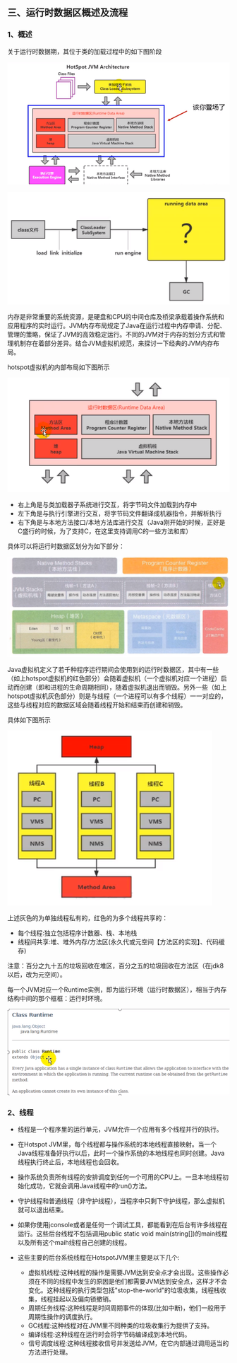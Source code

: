 ## 三、运行时数据区概述及流程

### 1、概述

关于运行时数据期，其位于类的加载过程中的如下图阶段

![image-20240612222157083](%E4%B8%89%E3%80%81%E8%BF%90%E8%A1%8C%E6%97%B6%E6%95%B0%E6%8D%AE%E5%8C%BA%E6%A6%82%E8%BF%B0%E5%8F%8A%E6%B5%81%E7%A8%8B.assets/image-20240612222157083.png)

![image-20240612222238019](%E4%B8%89%E3%80%81%E8%BF%90%E8%A1%8C%E6%97%B6%E6%95%B0%E6%8D%AE%E5%8C%BA%E6%A6%82%E8%BF%B0%E5%8F%8A%E6%B5%81%E7%A8%8B.assets/image-20240612222238019.png)

内存是非常重要的系统资源，是硬盘和CPU的中间仓库及桥梁承载着操作系统和应用程序的实时运行。JVM内存布局规定了Java在运行过程中内存申请、分配、管理的策略，保证了JVM的高效稳定运行。不同的JVM对于内存的划分方式和管理机制存在着部分差异。结合JVM虚拟机规范，来探讨一下经典的JVM内存布局。

hotspot虚拟机的内部布局如下图所示

![image-20240612222750049](%E4%B8%89%E3%80%81%E8%BF%90%E8%A1%8C%E6%97%B6%E6%95%B0%E6%8D%AE%E5%8C%BA%E6%A6%82%E8%BF%B0%E5%8F%8A%E6%B5%81%E7%A8%8B.assets/image-20240612222750049.png)

- 右上角是与类加载器子系统进行交互，将字节码文件加载到内存中
- 左下角是与执行引擎进行交互，将字节码文件翻译成机器指令，并解析执行
- 右下角是与本地方法接口/本地方法库进行交互（Java刚开始的时候，正好是C盛行的时候，为了支持C，在这里支持调用C的一些方法和库）



具体可以将运行时数据区划分为如下部分：

![image-20240612223325753](%E4%B8%89%E3%80%81%E8%BF%90%E8%A1%8C%E6%97%B6%E6%95%B0%E6%8D%AE%E5%8C%BA%E6%A6%82%E8%BF%B0%E5%8F%8A%E6%B5%81%E7%A8%8B.assets/image-20240612223325753.png)



Java虚拟机定义了若千种程序运行期间会使用到的运行时数据区，其中有一些（如上hotspot虚拟机的红色部分）会随着虚拟机（一个虚拟机对应一个进程）启动而创建（即和进程的生命周期相同），随着虚拟机退出而销毁。另外一些（如上hotspot虚拟机灰色部分）则是与线程（一个进程可以有多个线程）一一对应的，这些与线程对应的数据区域会随着线程开始和结束而创建和销毁。

具体如下图所示

![image-20240612224255822](%E4%B8%89%E3%80%81%E8%BF%90%E8%A1%8C%E6%97%B6%E6%95%B0%E6%8D%AE%E5%8C%BA%E6%A6%82%E8%BF%B0%E5%8F%8A%E6%B5%81%E7%A8%8B.assets/image-20240612224255822.png)

上述灰色的为单独线程私有的，红色的为多个线程共享的：

- 每个线程:独立包括程序计数器、栈、本地栈
- 线程间共享:堆、堆外内存/方法区(永久代或元空间【方法区的实现】、代码缓存)

注意：百分之九十五的垃圾回收在堆区，百分之五的垃圾回收在方法区（在jdk8以后，改为元空间）。



每一个JVM对应一个Runtime实例，即为运行环境（运行时数据区），相当于内存结构中间的那个框框：运行时环境。

![image-20240613000300630](%E4%B8%89%E3%80%81%E8%BF%90%E8%A1%8C%E6%97%B6%E6%95%B0%E6%8D%AE%E5%8C%BA%E6%A6%82%E8%BF%B0%E5%8F%8A%E6%B5%81%E7%A8%8B.assets/image-20240613000300630.png)



### 2、线程

- 线程是一个程序里的运行单元，JVM允许一个应用有多个线程并行的执行。
- 在Hotspot JVM里，每个线程都与操作系统的本地线程直接映射。当一个Java线程准备好执行以后，此时一个操作系统的本地线程也同时创建。Java线程执行终止后，本地线程也会回收。
- 操作系统负责所有线程的安排调度到任何一个可用的CPU上。一旦本地线程初始化成功，它就会调用Java线程中的run()方法。
- 守护线程和普通线程（非守护线程），当程序中只剩下守护线程，那么虚拟机就可以退出结束。 

- 如果你使用jconsole或者是任何一个调试工具，都能看到在后台有许多线程在运行。这些后台线程不包括调用public static void main(string[])的main线程以及所有这个maih线程自己创建的线程。
- 这些主要的后台系统线程在HotspotJVM里主要是以下几个:
  - 虚拟机线程:这种线程的操作是需要JVM达到安全点才会出现。这些操作必须在不同的线程中发生的原因是他们都需要JVM达到安全点，这样才不会变化。这种线程的执行类型包括"stop-the-world”的垃圾收集，线程栈收集，线程挂起以及偏向锁撤销。
  - 周期任务线程:这种线程是时间周期事件的体现(比如中断)，他们一般用于周期性操作的调度执行。
  - GC线程:这种线程对在JVM里不同种类的垃圾收集行为提供了支持。
  - 编译线程:这种线程在运行时会将字节码编译成到本地代码。
  - 信号调度线程:这种线程接收信号并发送给JVM，在它内部通过调用适当的方法进行处理。